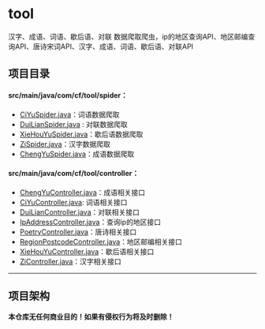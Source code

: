 # tool  
 汉字、成语、词语、歇后语、对联 数据爬取爬虫，ip的地区查询API、地区邮编查询API、唐诗宋词API、汉字、成语、词语、歇后语、对联API  
## 项目目录  
#### src/main/java/com/cf/tool/spider：
* [CiYuSpider.java](https://github.com/caov/tool/blob/master/src/main/java/com/cf/tool/spider/CiYuSpider.java)：词语数据爬取  
* [DuiLianSpider.java](https://github.com/caov/tool/blob/master/src/main/java/com/cf/tool/spider/DuiLianSpider.java)  : 对联数据爬取  
* [XieHouYuSpider.java](https://github.com/caov/tool/blob/master/src/main/java/com/cf/tool/spider/XieHouYuSpider.java)：歇后语数据爬取  
* [ZiSpider.java](https://github.com/caov/tool/blob/master/src/main/java/com/cf/tool/spider/ZiSpider.java)：汉字数据爬取  
* [ChengYuSpider.java](https://github.com/caov/tool/blob/master/src/main/java/com/cf/tool/spider/ChengYuSpider.java)：成语数据爬取  

 #### src/main/java/com/cf/tool/controller： 
* [ChengYuController.java](https://github.com/caov/tool/blob/master/src/main/java/com/cf/tool/controller/ChengYuController.java)：成语相关接口  
* [CiYuController.java](https://github.com/caov/tool/blob/master/src/main/java/com/cf/tool/controller/CiYuController.java): 词语相关接口  
* [DuiLianController.java](https://github.com/caov/tool/blob/master/src/main/java/com/cf/tool/controller/DuiLianController.java)：对联相关接口  
* [IpAddressController.java](https://github.com/caov/tool/blob/master/src/main/java/com/cf/tool/controller/IpAddressController.java)：查询ip的地区接口  
* [PoetryController.java](https://github.com/caov/tool/blob/master/src/main/java/com/cf/tool/controller/PoetryController.java)：唐诗相关接口  
* [RegionPostcodeController.java](https://github.com/caov/tool/blob/master/src/main/java/com/cf/tool/controller/RegionPostcodeController.java)：地区邮编相关接口   
* [XieHouYuController.java](https://github.com/caov/tool/blob/master/src/main/java/com/cf/tool/controller/XieHouYuController.java)：歇后语相关接口  
* [ZiController.java](https://github.com/caov/tool/blob/master/src/main/java/com/cf/tool/controller/ZiController.java)：汉字相关接口  

***
## 项目架构

**本仓库无任何商业目的！如果有侵权行为将及时删除！**
    
